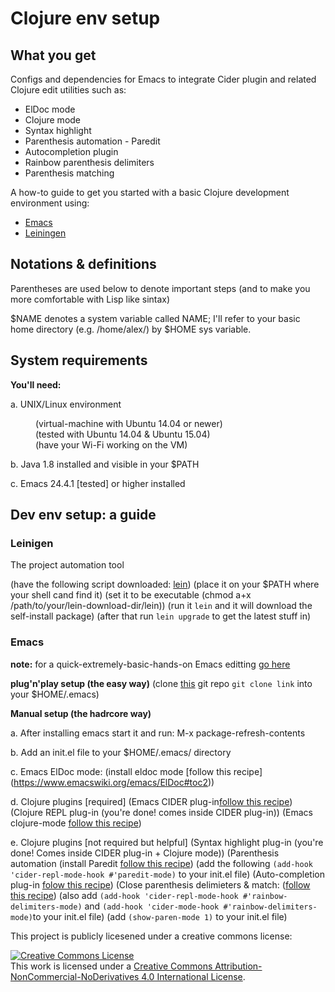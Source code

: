 # Clojure env setup

## What you get

Configs and dependencies for Emacs to integrate Cider plugin and related Clojure edit utilities such as:

* ElDoc mode
* Clojure mode
* Syntax highlight
* Parenthesis automation - Paredit
* Autocompletion plugin
* Rainbow parenthesis delimiters
* Parenthesis matching

A how-to guide to get you started with a basic Clojure development environment using:
* [Emacs](https://www.gnu.org/software/emacs/)
* [Leiningen](https://leiningen.org/)

## Notations & definitions

Parentheses are used below to denote important steps (and to make you more comfortable with Lisp like sintax)

$NAME denotes a system variable called NAME; I'll refer to your basic home directory (e.g. /home/alex/) by $HOME sys variable.

## System requirements

__You'll need:__

a. UNIX/Linux environment
<dl>
	<dd>(virtual-machine with Ubuntu 14.04 or newer)</dd>
	<dd>(tested with Ubuntu 14.04 & Ubuntu 15.04)</dd>
	<dd>(have your Wi-Fi working on the VM)</dd>
</dl>

b. Java 1.8 installed and visible in your $PATH

c. Emacs 24.4.1 [tested] or higher installed

## Dev env setup: a guide

### Leinigen

The project automation tool

  (have the following script downloaded: [lein](https://raw.githubusercontent.com/technomancy/leiningen/stable/bin/lein))
  (place it on your $PATH where your shell cand find it)
  (set it to be executable (chmod a+x /path/to/your/lein-download-dir/lein))
  (run it `lein` and it will download the self-install package)
  (after that run `lein upgrade` to get the latest stuff in)
	
### Emacs

__note:__ for a quick-extremely-basic-hands-on Emacs editting [go here](http://ocean.stanford.edu/research/quick_emacs.html)

__plug'n'play setup (the easy way)__
  (clone [this](https://github.com/alex-gherega/clojure-env-setup) git repo `git clone link` into your $HOME/.emacs)

__Manual setup (the hadrcore way)__

  a. After installing emacs start it and run: M-x package-refresh-contents

  b. Add an init.el file to your $HOME/.emacs/ directory

  c. Emacs ElDoc mode:
    (install eldoc mode [follow this recipe] (https://www.emacswiki.org/emacs/ElDoc#toc2))

  d. Clojure plugins [required]
    (Emacs CIDER plug-in[follow this recipe](https://github.com/clojure-emacs/cider/blob/master/README.md))
    (Clojure REPL plug-in (you're done! comes inside CIDER plug-in))
    (Emacs clojure-mode [follow this recipe](https://github.com/clojure-emacs/clojure-mode/blob/master/README.md))

  e. Clojure plugins [not required but helpful]
    (Syntax highlight plug-in (you're done! Comes inside CIDER plug-in + Clojure mode))
		(Parenthesis automation 
			(install Paredit [follow this recipe]())
			(add the following `(add-hook 'cider-repl-mode-hook #'paredit-mode)` to your init.el file)
		(Auto-completion plug-in [folow this recipe](http://cider.readthedocs.io/en/latest/code_completion/))
		(Close parenthesis delimieters & match:
			([follow this recipe](https://github.com/Fanael/rainbow-delimiters/blob/master/README.md))
			(also add `(add-hook 'cider-repl-mode-hook #'rainbow-delimiters-mode)` and `(add-hook 'cider-mode-hook #'rainbow-delimiters-mode)`to your init.el file)
			(add `(show-paren-mode 1)` to your init.el file)

This project is publicly licesened under a creative commons license:

<a rel="license" href="http://creativecommons.org/licenses/by-nc-nd/4.0/"><img alt="Creative Commons License" style="border-width:0" src="https://i.creativecommons.org/l/by-nc-nd/4.0/88x31.png" /></a><br />This work is licensed under a <a rel="license" href="http://creativecommons.org/licenses/by-nc-nd/4.0/">Creative Commons Attribution-NonCommercial-NoDerivatives 4.0 International License</a>.

